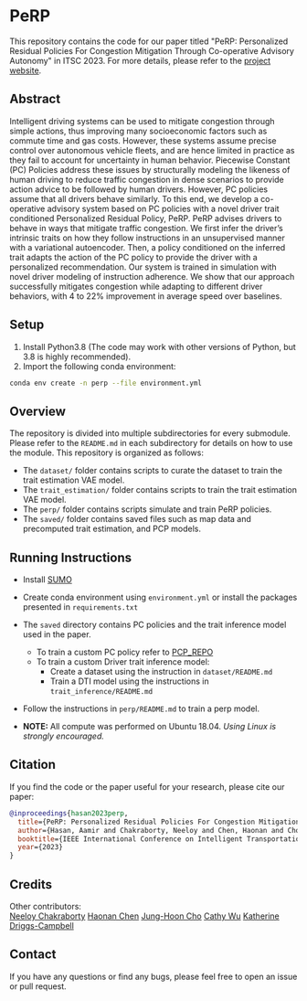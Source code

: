 # PeRP

This repository contains the code for our paper titled "PeRP: Personalized Residual Policies For Congestion Mitigation Through Co-operative Advisory Autonomy" in ITSC 2023.
For more details, please refer to the [project website](https://sites.google.com/illinois.edu/perp).

## Abstract

Intelligent driving systems can be used to mitigate congestion through simple actions, thus improving many socioeconomic factors such as commute time and gas costs. However, these systems assume precise control over autonomous vehicle fleets, and are hence limited in practice as they fail to account for uncertainty in human behavior. Piecewise Constant (PC) Policies address these issues by structurally modeling the likeness of human driving to reduce traffic congestion in dense scenarios to provide action advice to be followed by human drivers. However, PC policies assume that all drivers behave similarly. To this end, we develop a co-operative advisory system based on PC policies with a novel driver trait conditioned Personalized Residual Policy, PeRP. PeRP advises drivers to behave in ways that mitigate traffic congestion. We first infer the driver’s intrinsic traits on how they follow instructions in an unsupervised manner with a variational autoencoder. Then, a policy conditioned on the inferred trait adapts the action of the PC policy to provide the driver with a personalized recommendation. Our system is trained in simulation with novel driver modeling of instruction adherence. We show that our approach successfully mitigates congestion while adapting to different driver behaviors, with 4 to 22% improvement in average speed over baselines.

## Setup

1. Install Python3.8 (The code may work with other versions of Python, but 3.8 is highly recommended).
2. Import the following conda environment:

```bash
conda env create -n perp --file environment.yml
```

## Overview

The repository is divided into multiple subdirectories for every submodule.
Please refer to the `README.md` in each subdirectory for details on how to use the module.
This repository is organized as follows:

- The `dataset/` folder contains scripts to curate the dataset to train the trait estimation VAE model.
- The `trait_estimation/` folder contains scripts to train the trait estimation VAE model.
- The `perp/` folder contains scripts simulate and train PeRP policies.
- The `saved/` folder contains saved files such as map data and precomputed trait estimation, and PCP models.

## Running Instructions

- Install [SUMO](https://eclipse.dev/sumo/)
- Create conda environment using `environment.yml` or install the packages presented in `requirements.txt`
- The `saved` directory contains PC policies and the trait inference model used in the paper.
  - To train a custom PC policy refer to [PCP_REPO](ss)
  - To train a custom Driver trait inference model:
    - Create a dataset using the instruction in `dataset/README.md`
    - Train a DTI model using the instructions in `trait_inference/README.md`
- Follow the instructions in `perp/README.md` to train a perp model.

- **NOTE:** All compute was performed on Ubuntu 18.04. *Using Linux is strongly encouraged.*

## Citation

If you find the code or the paper useful for your research, please cite our paper:

```bibtex
@inproceedings{hasan2023perp,
  title={PeRP: Personalized Residual Policies For Congestion Mitigation Through Co-operative Advisory Autonomy},
  author={Hasan, Aamir and Chakraborty, Neeloy and Chen, Haonan and Cho, Jung-Hoon and Wu, Cathy and Driggs-Campbell, Katherine},
  booktitle={IEEE International Conference on Intelligent Transportation Systems (ITSC)},
  year={2023}
}
```

## Credits

Other contributors:  
[Neeloy Chakraborty](https://theneeloy.github.io/)
[Haonan Chen](https://www.linkedin.com/in/haonan-chen-7a4339153/)
[Jung-Hoon Cho](https://www.junghooncho.com/)
[Cathy Wu](http://www.wucathy.com/)
[Katherine Driggs-Campbell](http://krdc.web.illinois.edu/)

## Contact

If you have any questions or find any bugs, please feel free to open an issue or pull request.
